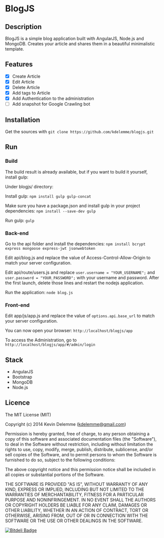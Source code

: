 # BlogJS


## Description

BlogJS is a simple blog application built with AngularJS, Node.js and MongoDB. Creates your article and shares them in a beautiful minimalistic template.

## Features

- [x] Create Article
- [x] Edit Article
- [x] Delete Article
- [x] Add tags to Article
- [x] Add Authentication to the administration
- [ ] Add snapshot for Google Crawling bot

## Installation

Get the sources with `git clone https://github.com/kdelemme/blogjs.git`

## Run

### Build

The build result is already available, but if you want to build it yourself, install gulp: 

Under blogjs/ directory:

Install gulp: `npm install gulp gulp-concat`

Make sure you have a package.json and install gulp in your project dependencies: `npm install --save-dev gulp`

Run gulp: `gulp`

### Back-end

Go to the api folder and install the dependencies: `npm install bcrypt express mongoose express-jwt jsonwebtoken`

Edit api/blog.js and replace the value of Access-Control-Allow-Origin to match your server configuration.

Edit api/route/users.js and replace `user.username = "YOUR_USERNAME";` and `user.password = "YOUR_PASSWORD";` with your username and password. After the first launch, delete those lines and restart the nodejs application.

Run the application: `node blog.js`

### Front-end

Edit app/js/app.js and replace the value of `options.api.base_url` to match your server configuration.

You can now open your browser: `http://localhost/blogjs/app`

To access the Administration, go to `http://localhost/blogjs/app/#/admin/login`

## Stack

* AngularJS
* Bootstrap
* MongoDB
* Node.js

## Licence
The MIT License (MIT)

Copyright (c) 2014 Kevin Delemme (kdelemme@gmail.com)

Permission is hereby granted, free of charge, to any person obtaining a copy
of this software and associated documentation files (the "Software"), to deal
in the Software without restriction, including without limitation the rights
to use, copy, modify, merge, publish, distribute, sublicense, and/or sell
copies of the Software, and to permit persons to whom the Software is
furnished to do so, subject to the following conditions:

The above copyright notice and this permission notice shall be included in
all copies or substantial portions of the Software.

THE SOFTWARE IS PROVIDED "AS IS", WITHOUT WARRANTY OF ANY KIND, EXPRESS OR
IMPLIED, INCLUDING BUT NOT LIMITED TO THE WARRANTIES OF MERCHANTABILITY,
FITNESS FOR A PARTICULAR PURPOSE AND NONINFRINGEMENT. IN NO EVENT SHALL THE
AUTHORS OR COPYRIGHT HOLDERS BE LIABLE FOR ANY CLAIM, DAMAGES OR OTHER
LIABILITY, WHETHER IN AN ACTION OF CONTRACT, TORT OR OTHERWISE, ARISING FROM,
OUT OF OR IN CONNECTION WITH THE SOFTWARE OR THE USE OR OTHER DEALINGS IN
THE SOFTWARE.


[![Bitdeli Badge](https://d2weczhvl823v0.cloudfront.net/kdelemme/blogjs/trend.png)](https://bitdeli.com/free "Bitdeli Badge")

